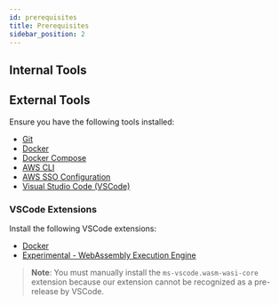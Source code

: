 ```yaml
---
id: prerequisites
title: Prerequisites
sidebar_position: 2
---
```

## Internal Tools

## External Tools

Ensure you have the following tools installed:

- [Git](https://git-scm.com/downloads)
- [Docker](https://www.docker.com/products/docker-desktop)
- [Docker Compose](https://docs.docker.com/compose/install/)
- [AWS CLI](https://aws.amazon.com/cli/)
- [AWS SSO Configuration](https://docs.aws.amazon.com/singlesignon/latest/userguide/what-is.html)
- [Visual Studio Code (VSCode)](https://code.visualstudio.com/)

### VSCode Extensions

Install the following VSCode extensions:

- [Docker](https://marketplace.visualstudio.com/items?itemName=ms-azuretools.vscode-docker)
- [Experimental - WebAssembly Execution Engine](https://marketplace.visualstudio.com/items?itemName=ms-vscode.wasm-wasi-core)

> **Note**: You must manually install the `ms-vscode.wasm-wasi-core` extension because our extension cannot be recognized as a pre-release by VSCode.
